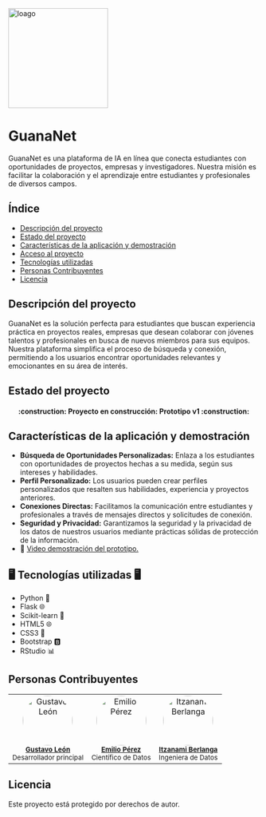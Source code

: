 <img src="https://github.com/miloperez/HackAI2024-GuanaNet/assets/73152554/0761cd89-ecd5-4d8d-af45-ef534e3fa89b" alt="loago" width="200" class="center">

# GuanaNet
GuanaNet es una plataforma de IA en línea que conecta estudiantes con oportunidades de proyectos, empresas y investigadores. Nuestra misión es facilitar la colaboración y el aprendizaje entre estudiantes y profesionales de diversos campos.

## Índice

- [Descripción del proyecto](#descripción-del-proyecto)
- [Estado del proyecto](#estado-del-proyecto)
- [Características de la aplicación y demostración](#características-de-la-aplicación-y-demostración)
- [Acceso al proyecto](#acceso-al-proyecto)
- [Tecnologías utilizadas](#tecnologías-utilizadas)
- [Personas Contribuyentes](#personas-contribuyentes)
- [Licencia](#licencia)

## Descripción del proyecto

GuanaNet es la solución perfecta para estudiantes que buscan experiencia práctica en proyectos reales, empresas que desean colaborar con jóvenes talentos y profesionales en busca de nuevos miembros para sus equipos. Nuestra plataforma simplifica el proceso de búsqueda y conexión, permitiendo a los usuarios encontrar oportunidades relevantes y emocionantes en su área de interés.

## Estado del proyecto

<h4 align="center">
:construction: Proyecto en construcción: Prototipo v1 :construction:
</h4>

## Características de la aplicación y demostración

- **Búsqueda de Oportunidades Personalizadas:** Enlaza a los estudiantes con oportunidades de proyectos hechas a su medida, según sus intereses y habilidades.
- **Perfil Personalizado:** Los usuarios pueden crear perfiles personalizados que resalten sus habilidades, experiencia y proyectos anteriores.
- **Conexiones Directas:** Facilitamos la comunicación entre estudiantes y profesionales a través de mensajes directos y solicitudes de conexión.
- **Seguridad y Privacidad:** Garantizamos la seguridad y la privacidad de los datos de nuestros usuarios mediante prácticas sólidas de protección de la información.
- 🎥 [Video demostración del prototipo.](https://youtu.be/mYaC1d1TyYU)

##  🖥️ Tecnologías utilizadas 🖥️
- Python 🐍
- Flask 🌐
- Scikit-learn 🧠
- HTML5 🌐
- CSS3 🎨
- Bootstrap 🅱️
- RStudio 📊

## Personas Contribuyentes
<table align="center">
  <tr>
    <td align="center">
      <a href="https://github.com/Acceleretta">
        <img src="https://github.com/Acceleretta.png" width="100" style="border-radius: 50%;" alt="Gustavo León"/><br />
      </a>
      <sub><b><a href="https://github.com/Acceleretta">Gustavo León</a></b></sub><br />
      <sub>Desarrollador principal</sub>
    </td>
    <td align="center">
      <a href="https://github.com/miloperez">
        <img src="https://github.com/miloperez.png" width="100" style="border-radius: 50%;" alt="Emilio Pérez"/><br />
      </a>
      <sub><b><a href="https://github.com/miloperez">Emilio Pérez</a></b></sub><br />
      <sub>Científico de Datos</sub>
    </td>
    <td align="center">
      <a href="https://github.com/Pizzanami">
        <img src="https://github.com/Pizzanami.png" width="100" style="border-radius: 50%;" alt="Itzanami Berlanga"/><br />
      </a>
      <sub><b><a href="https://github.com/Pizzanami">Itzanami Berlanga</a></b></sub><br />
      <sub>Ingeniera de Datos</sub>
    </td>
  </tr>
</table>





## Licencia

Este proyecto está protegido por derechos de autor.
